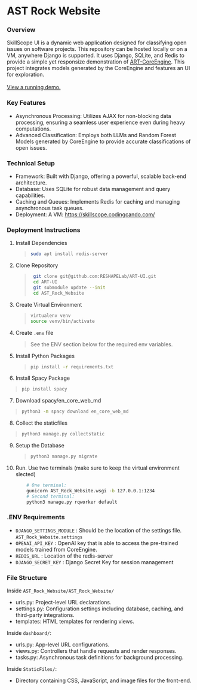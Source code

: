 # AST Rock Website

### Overview
SkillScope UI is a dynamic web application designed for classifying open issues on software projects. This repository can be hosted locally or on a VM, anywhere Django is supported. It uses Django, SQLite, and Redis to provide a simple yet responsize demonstration of [ART-CoreEngine](https://github.com/RESHAPELab/ART-CoreEngine). This project integrates models generated by the CoreEngine and features an UI for exploration. 
<br><br>
[View a running demo.](https://skillscope.codingcando.com/)

### Key Features
- Asynchronous Processing: Utilizes AJAX for non-blocking data processing, ensuring a seamless user experience even during heavy computations.
- Advanced Classification: Employs both LLMs and Random Forest Models generated by CoreEngine to provide accurate classifications of open issues.

### Technical Setup
- Framework: Built with Django, offering a powerful, scalable back-end architecture.
- Database: Uses SQLite for robust data management and query capabilities.
- Caching and Queues: Implements Redis for caching and managing asynchronous task queues.
- Deployment: A VM: https://skillscope.codingcando.com/

### Deployment Instructions
1. Install Dependencies
    > ``` sh
    > sudo apt install redis-server
2. Clone Repository
    > ``` sh
    >  git clone git@github.com:RESHAPELab/ART-UI.git
    >  cd ART-UI
    >  git submodule update --init
    >  cd AST_Rock_Website
3. Create Virtual Environment
    > ``` sh
    > virtualenv venv
    > source venv/bin/activate
4. Create `.env` file
    > See the ENV section below for the required env variables.
5. Install Python Packages
    > ``` sh
    > pip install -r requirements.txt

6. Install Spacy Package
  > ``` sh
  > pip install spacy 

7. Download spacy/en_core_web_md
  > ``` sh
  > python3 -m spacy download en_core_web_md  

8.  Collect the staticfiles
   > ``` sh
   > python3 manage.py collectstatic   

9. Setup the Database
    > ``` sh
    > python3 manage.py migrate
10. Run. Use two terminals (make sure to keep the virtual environment slected)
    ``` sh
        # One terminal:
        gunicorn AST_Rock_Website.wsgi -b 127.0.0.1:1234
        # Second terminal:
        python3 manage.py rqworker default
    ```

### .ENV Requirements
- `DJANGO_SETTINGS_MODULE` : Should be the location of the settings file. `AST_Rock_Website.settings`
- `OPENAI_API_KEY` : OpenAI key that is able to access the pre-trained models trained from CoreEngine.
- `REDIS_URL` : Location of the redis-server
- `DJANGO_SECRET_KEY` : Django Secret Key for session management

### File Structure
Inside `AST_Rock_Website/AST_Rock_Website/`
- urls.py: Project-level URL declarations.
- settings.py: Configuration settings including database, caching, and third-party integrations.
- templates: HTML templates for rendering views.

Inside `dashboard/`: 
- urls.py: App-level URL configurations.
- views.py: Controllers that handle requests and render responses.
- tasks.py: Asynchronous task definitions for background processing.

Inside `StaticFiles/`:
- Directory containing CSS, JavaScript, and image files for the front-end.